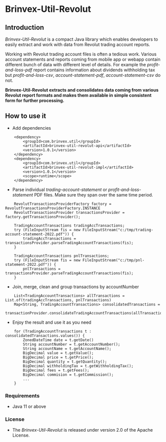 # Brinvex-Util-Revolut

## Introduction

_Brinvex-Util-Revolut_ is a compact Java library which enables developers 
to easily extract and work with data from Revolut trading account reports.

Working with Revolut trading account files is often a tedious work. 
Various account statements and reports coming from mobile app or webapp 
contain different bunch of data with different level of details. 
For example the _profit-and-loss-pdf_ report contains information about 
dividends withholding tax but
_profit-and-loss-csv_, _account-statement-pdf_, _account-statement-csv_ do not.

**Brinvex-Util-Revolut extracts and consolidates data coming from various
Revolut report formats and makes them available in simple consistent form for further processing.**

## How to use it
 
- Add dependencies
````
    <dependency>
        <groupId>com.brinvex.util</groupId>
        <artifactId>brinvex-util-revolut-api</artifactId>
        <version>1.0.1</version>
    </dependency>
    <dependency>
        <groupId>com.brinvex.util</groupId>
        <artifactId>brinvex-util-revolut-impl</artifactId>
        <version>1.0.1</version>
        <scope>runtime</scope>
    </dependency>
````
- Parse individual _trading-account-statement_ or _profit-and-loss-statement_ PDF files. 
Make sure they span over the same time period.
````
    RevolutTransactionsProviderFactory factory = RevolutTransactionsProviderFactory.INSTANCE 
    RevolutTransactionsProvider transactionsProvider = factory.getTransactionsProvider();

    TradingAccountTransactions tradingAccTransactions;
    try (FileInputStream fis = new FileInputStream("c:/tmp/trading-account-statement-2022.pdf")) {
        tradingAccTransactions = transactionsProvider.parseTradingAccountTransactions(fis);
    }
    
    TradingAccountTransactions pnlTransactions;
    try (FileInputStream fis = new FileInputStream("c:/tmp/pnl-statement-2022.pdf")) {
        pnlTransactions = transactionsProvider.parseTradingAccountTransactions(fis);
    }
````
- Join, merge, clean and group transactions by accountNumber  

````
    List<TradingAccountTransactions> allTransactions = List.of(tradingAccTransactions, pnlTransactions)
    Map<String, TradingAccountTransactions> consolidatedTransactions = 
            transactionProvider.consolidateTradingAccountTransactions(allTransactions);
````
- Enjoy the result and use it as you need
````
    for (TradingAccountTransactions t : consolidatedTransactions.values()) {
        ZonedDateTime date = t.getDate()
        String accountNumber = t.getAccountNumber();
        String accountName = t.getAccountName();
        BigDecimal value = t.getValue();
        BigDecimal price = t.getPrice();
        BigDecimal quantity = t.getQuantity();
        BigDecimal withholdingTax = t.getWithholdingTax();
        BigDecimal fees = t.getFees();
        BigDecimal commision = t.getCommission();
        ...
    }
````

### Requirements
- Java 11 or above

### License

- The _Brinvex-Util-Revolut_ is released under version 2.0 of the Apache License.
